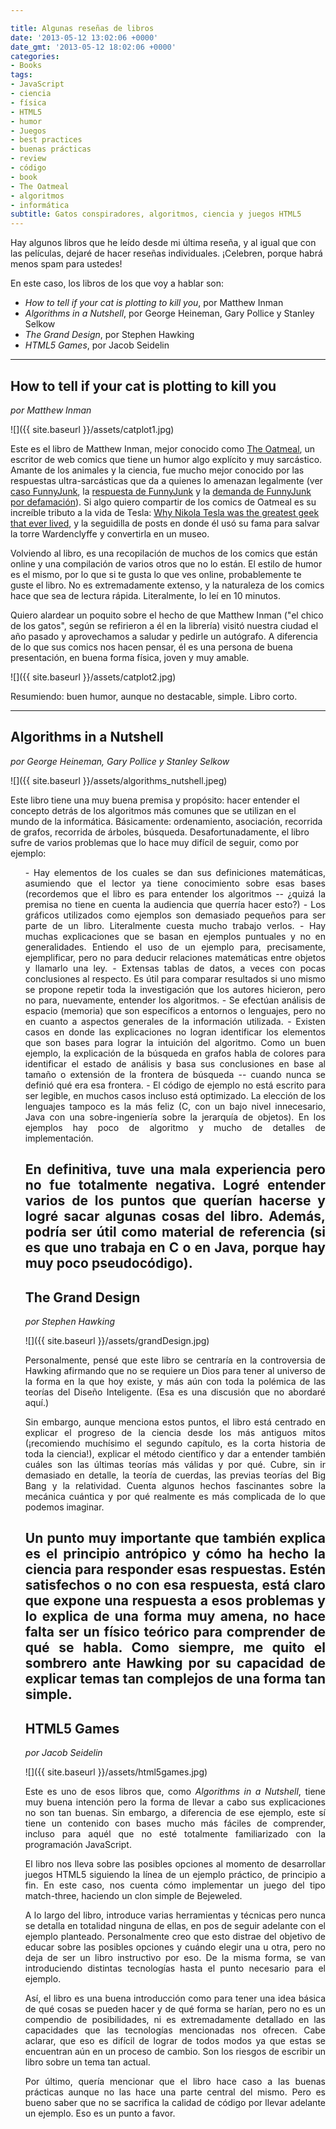 ```yaml
---

title: Algunas reseñas de libros
date: '2013-05-12 13:02:06 +0000'
date_gmt: '2013-05-12 18:02:06 +0000'
categories:
- Books
tags:
- JavaScript
- ciencia
- física
- HTML5
- humor
- Juegos
- best practices
- buenas prácticas
- review
- código
- book
- The Oatmeal
- algoritmos
- informática
subtitle: Gatos conspiradores, algoritmos, ciencia y juegos HTML5
---
```


Hay algunos libros que he leído desde mi última reseña, y al igual que con las películas, dejaré de hacer reseñas individuales. ¡Celebren, porque habrá menos spam para ustedes!

En este caso, los libros de los que voy a hablar son:

- _How to tell if your cat is plotting to kill you_, por Matthew Inman
- _Algorithms in a Nutshell_, por George Heineman, Gary Pollice y Stanley Selkow
- _The Grand Design_, por Stephen Hawking
- _HTML5 Games_, por Jacob Seidelin

<!--more-->

---

## How to tell if your cat is plotting to kill you

_por Matthew Inman_

![]({{ site.baseurl }}/assets/catplot1.jpg)

Este es el libro de Matthew Inman, mejor conocido como [The Oatmeal](http://theoatmeal.com/), un escritor de web comics que tiene un humor algo explícito y muy sarcástico. Amante de los animales y la ciencia, fue mucho mejor conocido por las respuestas ultra-sarcásticas que da a quienes lo amenazan legalmente (ver [caso FunnyJunk](http://theoatmeal.com/blog/funnyjunk), la [respuesta de FunnyJunk](http://theoatmeal.com/blog/funnyjunk2) y la [demanda de FunnyJunk por defamación](http://theoatmeal.com/blog/funnyjunk_letter)). Si algo quiero compartir de los comics de Oatmeal es su increíble tributo a la vida de Tesla: [Why Nikola Tesla was the greatest geek that ever lived](http://theoatmeal.com/comics/tesla), y la seguidilla de posts en donde él usó su fama para salvar la torre Wardenclyffe y convertirla en un museo.

Volviendo al libro, es una recopilación de muchos de los comics que están online y una compilación de varios otros que no lo están. El estilo de humor es el mismo, por lo que si te gusta lo que ves online, probablemente te guste el libro. No es extremadamente extenso, y la naturaleza de los comics hace que sea de lectura rápida. Literalmente, lo leí en 10 minutos.

Quiero alardear un poquito sobre el hecho de que Matthew Inman ("el chico de los gatos", según se refirieron a él en la librería) visitó nuestra ciudad el año pasado y aprovechamos a saludar y pedirle un autógrafo. A diferencia de lo que sus comics nos hacen pensar, él es una persona de buena presentación, en buena forma física, joven y muy amable.

![]({{ site.baseurl }}/assets/catplot2.jpg)


Resumiendo: buen humor, aunque no destacable, simple. Libro corto.

---

## Algorithms in a Nutshell

_por George Heineman, Gary Pollice y Stanley Selkow_

![]({{ site.baseurl }}/assets/algorithms_nutshell.jpeg)


Este libro tiene una muy buena premisa y propósito: hacer entender el concepto detrás de los algoritmos más comunes que se utilizan en el mundo de la informática. Básicamente: ordenamiento, asociación, recorrida de grafos, recorrida de árboles, búsqueda. Desafortunadamente, el libro sufre de varios problemas que lo hace muy difícil de seguir, como por ejemplo:
<ul style="text-align: justify;">
- Hay elementos de los cuales se dan sus definiciones matemáticas, asumiendo que el lector ya tiene conocimiento sobre esas bases (recordemos que el libro es para entender los algoritmos --  ¿quizá la premisa no tiene en cuenta la audiencia que querría hacer esto?)
- Los gráficos utilizados como ejemplos son demasiado pequeños para ser parte de un libro. Literalmente cuesta mucho trabajo verlos.
- Hay muchas explicaciones que se basan en ejemplos puntuales y no en generalidades. Entiendo el uso de un ejemplo para, precisamente, ejemplificar, pero no para deducir relaciones matemáticas entre objetos y llamarlo una ley.
- Extensas tablas de datos, a veces con pocas conclusiones al respecto. Es útil para comparar resultados si uno mismo se propone repetir toda la investigación que los autores hicieron, pero no para, nuevamente, entender los algoritmos.
- Se efectúan análisis de espacio (memoria) que son específicos a entornos o lenguajes, pero no en cuanto a aspectos generales de la información utilizada.
- Existen casos en donde las explicaciones no logran identificar los elementos que son bases para lograr la intuición del algoritmo. Como un buen ejemplo, la explicación de la búsqueda en grafos habla de colores para identificar el estado de análisis y basa sus conclusiones en base al tamaño o extensión de la frontera de búsqueda -- cuando nunca se definió qué era esa frontera.
- El código de ejemplo no está escrito para ser legible, en muchos casos incluso está optimizado. La elección de los lenguajes tampoco es la más feliz (C, con un bajo nivel innecesario, Java con una sobre-ingeniería sobre la jerarquía de objetos). En los ejemplos hay poco de algoritmo y mucho de detalles de implementación.

En definitiva, tuve una mala experiencia pero no fue totalmente negativa. Logré entender varios de los puntos que querían hacerse y logré sacar algunas cosas del libro. Además, podría ser útil como material de referencia (si es que uno trabaja en C o en Java, porque hay muy poco pseudocódigo).
---

## The Grand Design

_por Stephen Hawking_

![]({{ site.baseurl }}/assets/grandDesign.jpg)


Personalmente, pensé que este libro se centraría en la controversia de Hawking afirmando que no se requiere un Dios para tener al universo de la forma en la que hoy existe, y más aún con toda la polémica de las teorías del Diseño Inteligente. (Esa es una discusión que no abordaré aquí.)

Sin embargo, aunque menciona estos puntos, el libro está centrado en explicar el progreso de la ciencia desde los más antiguos mitos (¡recomiendo muchísimo el segundo capítulo, es la corta historia de toda la ciencia!), explicar el método científico y dar a entender también cuáles son las últimas teorías más válidas y por qué. Cubre, sin ir demasiado en detalle, la teoría de cuerdas, las previas teorías del Big Bang y la relatividad. Cuenta algunos hechos fascinantes sobre la mecánica cuántica y por qué realmente es más complicada de lo que podemos imaginar.

Un punto muy importante que también explica es el principio antrópico y cómo ha hecho la ciencia para responder esas respuestas. Estén satisfechos o no con esa respuesta, está claro que expone una respuesta a esos problemas y lo explica de una forma muy amena, no hace falta ser un físico teórico para comprender de qué se habla. Como siempre, me quito el sombrero ante Hawking por su capacidad de explicar temas tan complejos de una forma tan simple.
---

## HTML5 Games

_por Jacob Seidelin_

![]({{ site.baseurl }}/assets/html5games.jpg)


Este es uno de esos libros que, como _Algorithms in a Nutshell_, tiene muy buena intención pero la forma de llevar a cabo sus explicaciones no son tan buenas. Sin embargo, a diferencia de ese ejemplo, este sí tiene un contenido con bases mucho más fáciles de comprender, incluso para aquél que no esté totalmente familiarizado con la programación JavaScript.

El libro nos lleva sobre las posibles opciones al momento de desarrollar juegos HTML5 siguiendo la línea de un ejemplo práctico, de principio a fin. En este caso, nos cuenta cómo implementar un juego del tipo match-three, haciendo un clon simple de Bejeweled.

A lo largo del libro, introduce varias herramientas y técnicas pero nunca se detalla en totalidad ninguna de ellas, en pos de seguir adelante con el ejemplo planteado. Personalmente creo que esto distrae del objetivo de educar sobre las posibles opciones y cuándo elegir una u otra, pero no deja de ser un libro instructivo por eso. De la misma forma, se van introduciendo distintas tecnologías hasta el punto necesario para el ejemplo.

Así, el libro es una buena introducción como para tener una idea básica de qué cosas se pueden hacer y de qué forma se harían, pero no es un compendio de posibilidades, ni es extremadamente detallado en las capacidades que las tecnologías mencionadas nos ofrecen. Cabe aclarar, que eso es difícil de lograr de todos modos ya que estas se encuentran aún en un proceso de cambio. Son los riesgos de escribir un libro sobre un tema tan actual.

Por último, quería mencionar que el libro hace caso a las buenas prácticas aunque no las hace una parte central del mismo. Pero es bueno saber que no se sacrifica la calidad de código por llevar adelante un ejemplo. Eso es un punto a favor.
